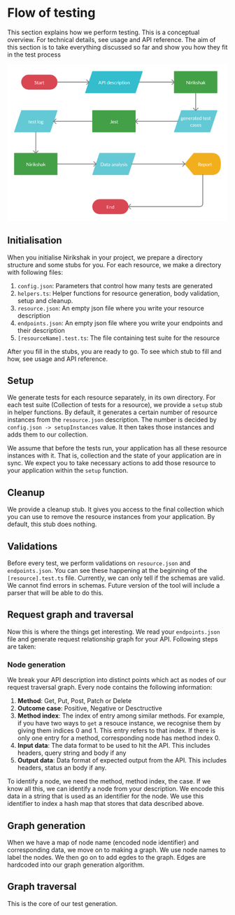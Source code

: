 # Flow of testing

This section explains how we perform testing. This is a conceptual overview. For technical details, see usage and API reference. The aim of this section is to take everything discussed so far and show you how they fit in the test process

<p align="center">
<img src="Nirikshak-flow.png" alt="Elaborate testing flow"/>
</p>

## Initialisation

When you initialise Nirikshak in your project, we prepare a directory structure and some stubs for you. For each resource, we make a directory with following files:

1. `config.json`: Parameters that control how many tests are generated
2. `helpers.ts`: Helper functions for resource generation, body validation, setup and cleanup.
3. `resource.json`: An empty json file where you write your resource description
4. `endpoints.json`: An empty json file where you write your endpoints and their description
5. `[resourceName].test.ts`: The file containing test suite for the resource

After you fill in the stubs, you are ready to go. To see which stub to fill and how, see usage and API reference.

## Setup

We generate tests for each resource separately, in its own directory. For each test suite (Collection of tests for a resource), we provide a `setup` stub in helper functions. By default, it generates a certain number of resource instances from the `resource.json` description. The number is decided by `config.json -> setupInstances` value. It then takes those instances and adds them to our collection.

We assume that before the tests run, your application has all these resource instances with it. That is, collection and the state of your application are in sync. We expect you to take necessary actions to add those resource to your application within the `setup` function.

## Cleanup

We provide a cleanup stub. It gives you access to the final collection which you can use to remove the resource instances from your application. By default, this stub does nothing.

## Validations

Before every test, we perform validations on `resource.json` and `endpoints.json`. You can see these happening at the beginning of the `[resource].test.ts` file. Currently, we can only tell if the schemas are valid. We cannot find errors in schemas. Future version of the tool will include a parser that will be able to do this.

## Request graph and traversal

Now this is where the things get interesting. We read your `endpoints.json` file and generate request relationship graph for your API. Following steps are taken:

### Node generation

We break your API description into distinct points which act as nodes of our request traversal graph. Every node contains the following information:

1. **Method**: Get, Put, Post, Patch or Delete
2. **Outcome case**: Positive, Negative or Desctructive
3. **Method index**: The index of entry among similar methods. For example, if you have two ways to `get` a resouce instance, we recognise them by giving them indices 0 and 1. This entry refers to that index. If there is only one entry for a method, corresponding node has method index 0.
4. **Input data**: The data format to be used to hit the API. This includes headers, query string and body if any
5. **Output data**: Data format of expected output from the API. This includes headers, status an body if any.

To identify a node, we need the method, method index, the case. If we know all this, we can identify a node from your description. We encode this data in a string that is used as an identifier for the node. We use this identifier to index a hash map that stores that data described above.

## Graph generation

When we have a map of node name (encoded node identifier) and corresponding data, we move on to making a graph. We use node names to label the nodes. We then go on to add egdes to the graph. Edges are hardcoded into our graph generation algorithm.

## Graph traversal

This is the core of our test generation.
